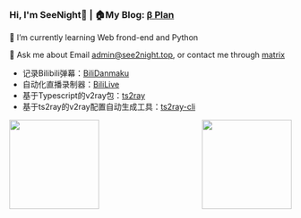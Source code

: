 ### Hi, I'm SeeNight👋 | 🏠My Blog: [β Plan](https://blog.see2night.top)

🌱 I’m currently learning Web frond-end and Python

💬 Ask me about Email <u>admin@see2night.top</u>, or contact me through [matrix](https://matrix.org/#/@seenight:matrix.org)

- 记录Bilibili弹幕：[BiliDanmaku](https://github.com/See-Night/BiliDanmaku)
- 自动化直播录制器：[BiliLive](https://github.com/See-Night/BiliLive)
- 基于Typescript的v2ray包：[ts2ray](https://github.com/See-Night/ts2ray)
- 基于ts2ray的v2ray配置自动生成工具：[ts2ray-cli](https://github.com/See-Night/ts2ray-cli)

<div style="width: 100%; display: flex; flex-direction: row; flex-wrap: wrap; justify-content: space-between">
<img height="160px" src="https://github-readme-stats.vercel.app/api?username=See-Night&show_icons=true&theme=tokyonight" />
<img height="160px" src="https://github-readme-stats.vercel.app/api/top-langs/?username=See-Night&show_icons=true&layout=compact&theme=tokyonight"/>
</div>
